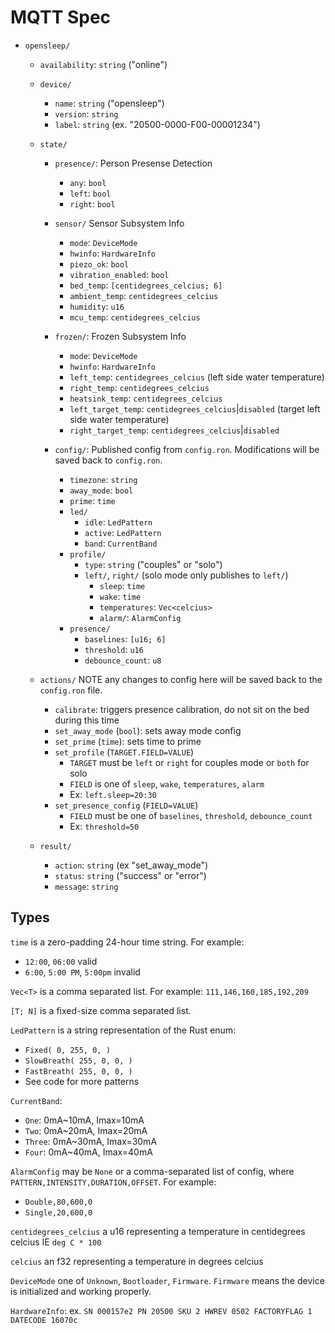 # MQTT Spec

- `opensleep/`

  - `availability`: `string` ("online")

  - `device/`
    - `name`: `string` ("opensleep")
    - `version`: `string`
    - `label`: `string` (ex. "20500-0000-F00-00001234")

  - `state/`
    - `presence/`: Person Presense Detection
      - `any`: `bool`
      - `left`: `bool`
      - `right`: `bool`

    - `sensor/` Sensor Subsystem Info
      - `mode`: `DeviceMode`
      - `hwinfo`: `HardwareInfo`
      - `piezo_ok`: `bool`
      - `vibration_enabled`: `bool`
      - `bed_temp`: `[centidegrees_celcius; 6]`
      - `ambient_temp`: `centidegrees_celcius`
      - `humidity`: `u16`
      - `mcu_temp`: `centidegrees_celcius`

    - `frozen/`: Frozen Subsystem Info
      - `mode`: `DeviceMode`
      - `hwinfo`: `HardwareInfo`
      - `left_temp`: `centidegrees_celcius` (left side water temperature)
      - `right_temp`: `centidegrees_celcius`
      - `heatsink_temp`: `centidegrees_celcius`
      - `left_target_temp`: `centidegrees_celcius`|`disabled` (target left side water temperature)
      - `right_target_temp`: `centidegrees_celcius`|`disabled`

    - `config/`: Published config from `config.ron`. Modifications will be saved back to `config.ron`. 
      - `timezone`: `string`
      - `away_mode`: `bool`
      - `prime`: `time`
      - `led/`
        - `idle`: `LedPattern`
        - `active`: `LedPattern`
        - `band`: `CurrentBand`
      - `profile/`
        - `type`: `string` ("couples" or "solo")
        - `left/`, `right/` (solo mode only publishes to `left/`)
          - `sleep`: `time`
          - `wake`: `time`
          - `temperatures`: `Vec<celcius>`
          - `alarm/`: `AlarmConfig`
      - `presence/`
        - `baselines`: `[u16; 6]`
        - `threshold`: `u16`
        - `debounce_count`: `u8`

  - `actions/` NOTE any changes to config here will be saved back to the `config.ron` file.
    - `calibrate`: triggers presence calibration, do not sit on the bed during this time
    - `set_away_mode` (`bool`): sets away mode config
    - `set_prime` (`time`): sets time to prime
    - `set_profile` (`TARGET.FIELD=VALUE`)
      - `TARGET` must be `left` or `right` for couples mode or `both` for solo
      - `FIELD` is one of `sleep`, `wake`, `temperatures`, `alarm`
      - Ex: `left.sleep=20:30`
    - `set_presence_config` (`FIELD=VALUE`)
      - `FIELD` must be one of `baselines`, `threshold`, `debounce_count`
      - Ex: `threshold=50`

  - `result/`
    - `action`: `string` (ex "set_away_mode")
    - `status`: `string` ("success" or "error")
    - `message`: `string`
  
## Types
`time` is a zero-padding 24-hour time string. For example:
 - `12:00`, `06:00` valid
 - `6:00`, `5:00 PM`, `5:00pm` invalid

`Vec<T>` is a comma separated list. For example: `111,146,160,185,192,209`

`[T; N]` is a fixed-size comma separated list.

`LedPattern` is a string representation of the Rust enum:
 - `Fixed( 0, 255, 0, )`
 - `SlowBreath( 255, 0, 0, )`
 - `FastBreath( 255, 0, 0, )`
 - See code for more patterns

`CurrentBand`:
 - `One`: 0mA\~10mA, Imax=10mA
 - `Two`: 0mA\~20mA, Imax=20mA
 - `Three`: 0mA\~30mA, Imax=30mA
 - `Four`: 0mA\~40mA, Imax=40mA

`AlarmConfig` may be `None` or a comma-separated list of config, where `PATTERN,INTENSITY,DURATION,OFFSET`. For example:
 - `Double,80,600,0`
 - `Single,20,600,0`

`centidegrees_celcius` a u16 representing a temperature in centidegrees celcius IE `deg C * 100`

`celcius` an f32 representing a temperature in degrees celcius

`DeviceMode` one of `Unknown`, `Bootloader`, `Firmware`. `Firmware` means the device is initialized and working properly.


`HardwareInfo`: ex. `SN 000157e2 PN 20500 SKU 2 HWREV 0502 FACTORYFLAG 1 DATECODE 16070c`
